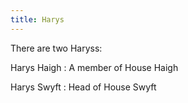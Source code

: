 ```yaml
---
title: Harys
---
```


There are two Haryss:

Harys Haigh : A member of House Haigh

Harys Swyft : Head of House Swyft


